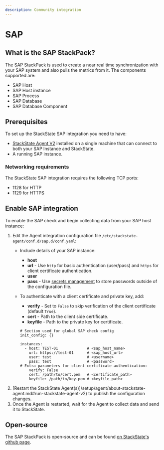 ```yaml
---
description: Community integration
---
```


# SAP

## What is the SAP StackPack?

The SAP StackPack is used to create a near real time synchronization with your SAP system and also pulls the metrics from it. The components supported are:

* SAP Host
* SAP Host instance
* SAP Process
* SAP Database
* SAP Database Component

## Prerequisites

To set up the StackState SAP integration you need to have:

* [StackState Agent V2](/setup/agent/about-stackstate-agent.md) installed on a single machine that can connect to both your SAP Instance and StackState.
* A running SAP instance.

### Networking requirements

The StackState SAP integration requires the following TCP ports:

* 1128 for HTTP 
* 1129 for HTTPS

## Enable SAP integration

To enable the SAP check and begin collecting data from your SAP host instance:

1. Edit the Agent integration configuration file `/etc/stackstate-agent/conf.d/sap.d/conf.yaml`:
   * Include details of your SAP instance:
     * **host**
     * **url** - Use `http` for basic authentication \(user/pass\) and `https` for client certificate authentication.
     * **user**
     * **pass** - Use [secrets management](../../configure/security/secrets_management.md) to store passwords outside of the configuration file.
   * To authenticate with a client certificate and private key, add:

     * **verify** - Set to `False` to skip verification of the client certificate \(default `True`\).
     * **cert** - Path to the client side certificate.
     * **keyfile** - Path to the private key for certificate.

     ```text
     # Section used for global SAP check config
     init_config: {}

     instances:
       - host: TEST-01             # <sap_host_name>
         url: https://test-01      # <sap_host_url>   
         user: test                # <username>
         pass: test                # <password>
     # Extra parameters for client certificate authentication:
         verify: False             
         cert: /path/to/cert.pem   # <certificate_path>
         keyfile: /path/to/key.pem # <keyfile_path>
     ```
2. [Restart the StackState Agent\(s\)]/setup/agent/about-stackstate-agent.md#run-stackstate-agent-v2) to publish the configuration changes.
3. Once the Agent is restarted, wait for the Agent to collect data and send it to StackState.

## Open-source

The SAP StackPack is open-source and can be found [on StackState's github page](https://github.com/StackVista/stackpack-sap).

